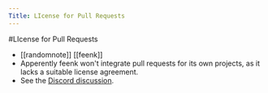 ---Title: LIcense for Pull Requests---#LIcense for Pull Requests- [[randomnote]] [[feenk]]- Apperently feenk won't integrate pull requests for its own projects, as it lacks a suitable license agreement.- See the [Discord discussion](https://discord.com/channels/729445214812504107/735945764597006466/935651911640690788).